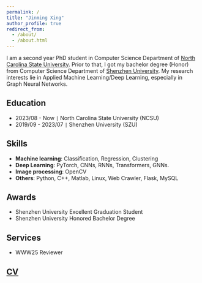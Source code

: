 ```yaml
---
permalink: /
title: "Jinming Xing"
author_profile: true
redirect_from: 
  - /about/
  - /about.html
---
```


I am a second year PhD student in Computer Science Department of [North Carolina State University](https://www.ncsu.edu). Prior to that, I got my bachelor degree (Honor) from Computer Science Department of [Shenzhen University](https://www.szu.edu.cn/). My research interests lie in Applied Machine Learning/Deep Learning, especially in Graph Neural Networks.

Education
---
* 2023/08 - Now `|` North Carolina State University (NCSU)
* 2019/09 - 2023/07 `|` Shenzhen University (SZU)

Skills
---
* **Machine learning**: Classification, Regression, Clustering
* **Deep Learning**: PyTorch, CNNs, RNNs, Transformers, GNNs.
* **Image processing**: OpenCV
* **Others**: Python, C++, Matlab, Linux, Web Crawler, Flask, MySQL

Awards
---
* Shenzhen University Excellent Graduation Student
* Shenzhen University Honored Bachelor Degree

Services
---
* WWW25 Reviewer
  
[CV](files/cv.pdf)
---
